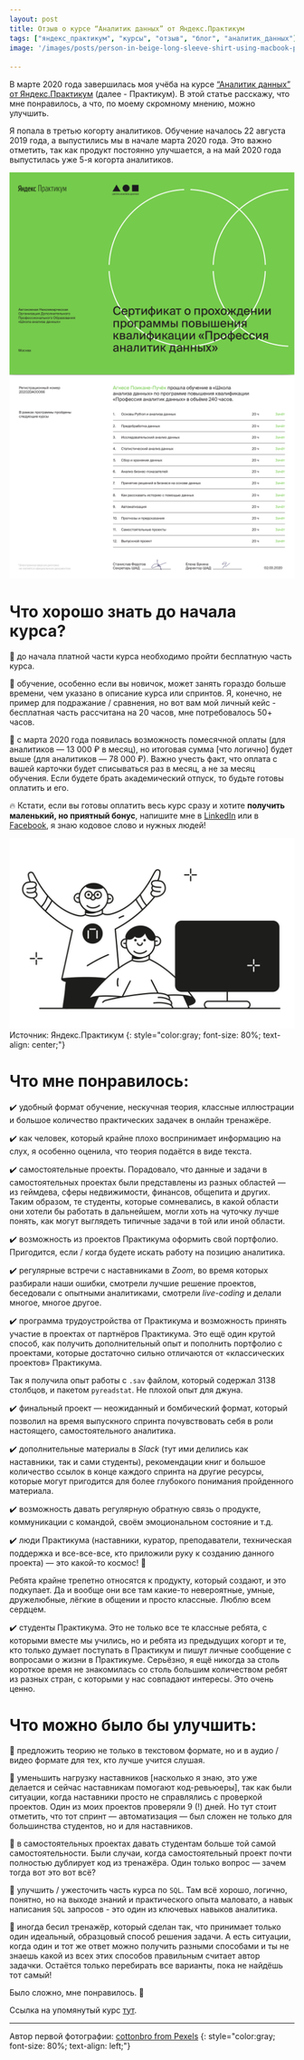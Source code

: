 ```yaml
---
layout: post
title: Отзыв о курсе “Аналитик данных” от Яндекс.Практикум
tags: ["яндекс_практикум", "курсы", "отзыв", "блог", "аналитик_данных"]
image: '/images/posts/person-in-beige-long-sleeve-shirt-using-macbook-pro-4065876.jpg'

---
```


В марте 2020 года завершилась моя учёба на курсе [“Аналитик данных” от Яндекс.Практикум](https://praktikum.yandex.ru/) (далее - Практикум). В этой статье расскажу, что мне понравилось, а что, по моему скромному мнению, можно улучшить.

Я попала в третью когорту аналитиков. Обучение началось 22 августа 2019 года, а выпустились мы в начале марта 2020 года. Это важно отметить, так как продукт постоянно улучшается, а на май 2020 года выпустилась уже 5-я когорта аналитиков.

![сертификат](/images/posts/p1.png)
![сертификат](/images/posts/p2.png)

# Что хорошо знать до начала курса?

:small_blue_diamond: до начала платной части курса необходимо пройти бесплатную часть курса. 

:small_blue_diamond: обучение, особенно если вы новичок, может занять гораздо больше времени, чем указано в описание курса или спринтов. Я, конечно, не пример для подражание / сравнения, но вот вам мой личный кейс - бесплатная часть рассчитана на 20 часов, мне потребовалось 50+ часов.

:small_blue_diamond: c марта 2020 года появилась возможность помесячной оплаты (для аналитиков — 13 000 ₽ в месяц), но итоговая сумма [что логично] будет выше (для аналитиков — 78 000 ₽). Важно учесть факт, что оплата с вашей карточки будет списываться раз в месяц, а не за месяц обучения. Если будете брать академический отпуск, то будьте готовы оплатить и его.

:fire: Кстати, если вы готовы оплатить весь курс сразу и хотите **получить маленький, но приятный бонус**, напишите мне в [LinkedIn](https://www.linkedin.com/in/agnese-poikane-pucoka/) или в [Facebook](https://www.facebook.com/agnese.poikane/), я знаю кодовое слово и нужных людей!

![image-Yandex-Practicum](/images/posts/9.jpg)
Источник: Яндекс.Практикум
{: style="color:gray; font-size: 80%; text-align: center;"}


# Что мне понравилось:

:heavy_check_mark: удобный формат обучение, нескучная теория, классные иллюстрации и большое количество практических задачек в онлайн тренажёре.

:heavy_check_mark: как человек, который крайне плохо воспринимает информацию на слух, я особенно оценила, что теория подаётся в виде текста.

:heavy_check_mark: самостоятельные проекты. Порадовало, что данные и задачи в самостоятельных проектах были представлены из разных областей — из геймдева, сферы недвижимости, финансов, общепита и других. Таким образом, те студенты, которые сомневались, в какой области они хотели бы работать в дальнейшем, могли хоть на чуточку лучше понять, как могут выглядеть типичные задачи в той или иной области.

:heavy_check_mark: возможность из проектов Практикума оформить свой портфолио. Пригодится, если / когда будете искать работу на позицию аналитика.

:heavy_check_mark: регулярные встречи с наставниками в *Zoom*, во время которых разбирали наши ошибки, смотрели лучшие решение проектов, беседовали с опытными аналитиками, смотрели *live-coding* и делали многое, многое другое.

:heavy_check_mark: программа трудоустройства от Практикума и возможность принять участие в проектах от партнёров Практикума. Это ещё один крутой способ, как получить дополнительный опыт и пополнить портфолио с проектами, которые достаточно сильно отличаются от «классических проектов» Практикума.

Так я получила опыт работы с `.sav` файлом, который содержал 3138 столбцов, и пакетом `pyreadstat`. Не плохой опыт для джуна.

:heavy_check_mark: финальный проект — неожиданный и бомбический формат, который позволил на время выпускного спринта почувствовать себя в роли настоящего, самостоятельного аналитика.

:heavy_check_mark: дополнительные материалы в *Slack* (тут ими делились как наставники, так и сами студенты), рекомендации книг и большое количество ссылок в конце каждого спринта на другие ресурсы, которые могут пригодится для более глубокого понимания пройденного материала.

:heavy_check_mark: возможность давать регулярную обратную связь о продукте, коммуникации с командой, своём эмоциональном состояние и т.д.

:heavy_check_mark: люди Практикума (наставники, куратор, преподаватели, техническая поддержка и все-все-все, кто приложили руку к созданию данного проекта) — это какой-то космос! :green_heart:

Ребята крайне трепетно относятся к продукту, который создают, и это подкупает. Да и вообще они все там какие-то невероятные, умные, дружелюбные, лёгкие в общении и просто классные. Люблю всем сердцем.

:heavy_check_mark: студенты Практикума. Это не только все те классные ребята, с которыми вместе мы учились, но и ребята из предыдущих когорт и те, кто только думает поступать в Практикум и пишут личные сообщение с вопросами о жизни в Практикуме. Серьёзно, я ещё никогда за столь короткое время не знакомилась со столь большим количеством ребят из разных стран, с которыми у нас совпадают интересы. Это очень ценно.

# Что можно было бы улучшить:
:small_red_triangle: предложить теорию не только в текстовом формате, но и в аудио / видео формате для тех, кто лучше учится слушая.

:small_red_triangle: уменьшить нагрузку наставников [насколько я знаю, это уже делается и сейчас наставникам помогают код-ревьюеры], так как были ситуации, когда наставники просто не справлялись с проверкой проектов. Один из моих проектов проверяли 9 (!) дней. Но тут стоит отметить, что тот спринт — автоматизация — был сложен не только для большинства студентов, но и для наставников.

:small_red_triangle: в самостоятельных проектах давать студентам больше той самой самостоятельности. Были случаи, когда самостоятельный проект почти полностью дублирует код из тренажёра. Один только вопрос — зачем тогда вот это вот всё?

:small_red_triangle: улучшить / ужесточить часть курса по `SQL`. Там всё хорошо, логично, понятно, но на выходе знаний и практического опыта маловато, а навык написания `SQL` запросов - это один из ключевых навыков аналитика.

:small_red_triangle: иногда бесил тренажёр, который сделан так, что принимает только один идеальный, образцовый способ решения задачи. А есть ситуации, когда один и тот же ответ можно получить разными способами и ты не знаешь какой из всех этих способов правильным считает автор задачки. Остаётся только перебирать все варианты, пока не найдёшь тот самый!

Было сложно, мне понравилось. :green_heart:

Ссылка на упомянутый курс [тут](https://praktikum.yandex.ru/data-analyst "яндекс-практикум-аналитик-данных").

***

Автор первой фотографии: [cottonbro from Pexels](https://www.pexels.com/@cottonbro)
{: style="color:gray; font-size: 80%; text-align: left;"}
